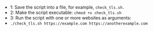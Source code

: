- 1:  Save the script into a file, for example, `check_tls.sh.`
- 2:  Make the script executable: `chmod +x check_tls.sh`
- 3:  Run the script with one or more websites as arguments:
-  `./check_tls.sh https://example.com https://anotherexample.com`
